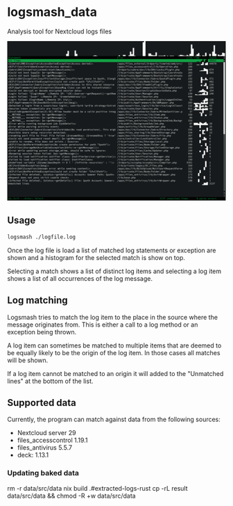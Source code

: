 # logsmash_data

Analysis tool for Nextcloud logs files

![Logsmash screenshot](./screenshots/screenshot.png)

## Usage

```bash
logsmash ./logfile.log
```

Once the log file is load a list of matched log statements or exception are shown and a histogram for the selected match
is show on top.

Selecting a match shows a list of distinct log items and selecting a log item shows a list of all occurrences of the log
message.

## Log matching

Logsmash tries to match the log item to the place in the source where the message originates from. This is either a call
to a log method or an exception being thrown.

A log item can sometimes be matched to multiple items that are deemed to be equally likely to be the origin of the log
item.
In those cases all matches will be shown.

If a log item cannot be matched to an origin it will added to the "Unmatched lines" at the bottom of the list.

## Supported data

Currently, the program can match against data from the following sources:

- Nextcloud server 29
- files_accesscontrol 1.19.1
- files_antivirus 5.5.7
- deck: 1.13.1

### Updating baked data

rm -r data/src/data
nix build .#extracted-logs-rust
cp -rL result data/src/data && chmod -R +w data/src/data